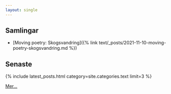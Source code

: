 ```yaml
---
layout: single
---
```


## Samlingar
* [Moving poetry: Skogsvandring]({% link text/_posts/2021-11-10-moving-poetry-skogsvandring.md %})

## Senaste
{% include latest_posts.html category=site.categories.text limit=3 %}

[Mer...](archive)
